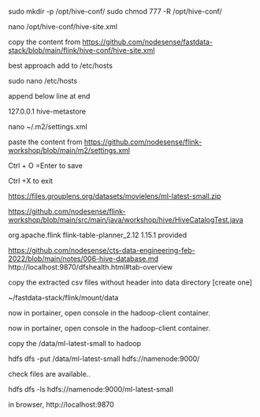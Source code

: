 sudo mkdir -p /opt/hive-conf/
sudo chmod 777 -R /opt/hive-conf/

nano /opt/hive-conf/hive-site.xml


copy the content from https://github.com/nodesense/fastdata-stack/blob/main/flink/hive-conf/hive-site.xml

best approach add to /etc/hosts

sudo nano /etc/hosts

append below line at end

127.0.0.1 hive-metastore





nano ~/.m2/settings.xml

paste the content from https://github.com/nodesense/flink-workshop/blob/main/m2/settings.xml

Ctrl + O  =Enter to save

Ctrl +X to exit


https://files.grouplens.org/datasets/movielens/ml-latest-small.zip

https://github.com/nodesense/flink-workshop/blob/main/src/main/java/workshop/hive/HiveCatalogTest.java



   <dependency>
                <groupId>org.apache.flink</groupId>
                <artifactId>flink-table-planner_2.12</artifactId>
                <version>1.15.1</version>
                <scope>provided</scope>
            </dependency>


https://github.com/nodesense/cts-data-engineering-feb-2022/blob/main/notes/006-hive-database.md
http://localhost:9870/dfshealth.html#tab-overview

copy the extracted csv files without header into  data directory [create one]


~/fastdata-stack/flink/mount/data

now in portainer, open console in the hadoop-client container.

now in portainer, open console in the hadoop-client container.

copy the /data/ml-latest-small to hadoop

hdfs dfs -put /data/ml-latest-small hdfs://namenode:9000/

check files are available..

hdfs dfs -ls hdfs://namenode:9000/ml-latest-small

in browser, http://localhost:9870
